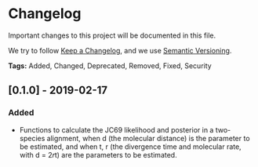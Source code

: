 # Changelog
Important changes to this project will be documented in this file.

We try to follow [Keep a Changelog](https://keepachangelog.com/en/1.0.0/),
and we use [Semantic Versioning](https://semver.org/spec/v2.0.0.html).

**Tags:** Added, Changed, Deprecated, Removed, Fixed, Security

## [0.1.0] - 2019-02-17
### Added
- Functions to calculate the JC69 likelihood and posterior in a two-species
alignment, when d (the molecular distance) is the parameter to be estimated,
and when t, r (the divergence time and molecular rate, with d = 2*r*t) are the
parameters to be estimated. 
